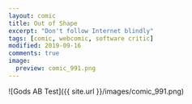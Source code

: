 ```yaml
---
layout: comic
title: Out of Shape
excerpt: "Don't follow Internet blindly"
tags: [comic, webcomic, software critic]
modified: 2019-09-16
comments: true
image:
  preview: comic_991.png
---
```


![Gods AB Test]({{ site.url }}/images/comic_991.png)  

